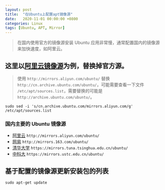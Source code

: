 ```yaml
---
layout: post
title:  "在Ubuntu上配置apt镜像源"
date:   2020-11-01 00:00:00 +0800
categories: Linux
tags: [Ubuntu, APT, Mirror]
---
```


> 在国内使用官方的镜像源安装 Ubuntu 应用非常慢，通常配置国内的镜像源来加快速度，如阿里云。

## 这里以[阿里云镜像源]为例，替换掉官方源。
> 使用 ```http://mirrors.aliyun.com/ubuntu/``` 替换 ```http://cn.archive.ubuntu.com/ubuntu/```，可能需要查看一下文件 ```/etc/apt/sources.list```，需要替换的可能是 ```http://archive.ubuntu.com/ubuntu/```。

```shell
sudo sed -i 's/cn.archive.ubuntu.com/mirrors.aliyun.com/g' /etc/apt/sources.list
```

### 国内主要的 Ubuntu 镜像源
* [阿里云](http://mirrors.aliyun.com/ubuntu/) ```http://mirrors.aliyun.com/ubuntu/```
* [网易](http://mirrors.163.com/ubuntu/) ```http://mirrors.163.com/ubuntu/```
* [清华大学](https://mirrors.tuna.tsinghua.edu.cn/ubuntu/) ```https://mirrors.tuna.tsinghua.edu.cn/ubuntu/```
* [中科大](https://mirrors.ustc.edu.cn/ubuntu/) ```https://mirrors.ustc.edu.cn/ubuntu/```

## 基于配置的镜像源更新安装包的列表
```shell
sudo apt-get update
```

[阿里云镜像源]: https://developer.aliyun.com/mirror/ubuntu
